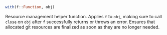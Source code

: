 ```julia
with(f::Function, obj)
```

Resource management helper function. Applies `f` to `obj`, making sure to call `close` on `obj` after `f` successfully returns or throws an error. Ensures that allocated git resources are finalized as soon as they are no longer needed.
